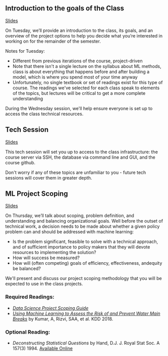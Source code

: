 ## Introduction to the goals of the Class 
[Slides](ClassOverview.pptx)

On Tuesday, we’ll  provide  an  introduction  to  the  class,  its  goals,  and  an  overview  of  the project options to help you decide what you’re interested in working on for the remainder of the semester.

Notes for Tuesday:
- Different from previous iterations of the course, project-driven
- Note that there isn't a single lecture on the syllabus about ML methods, class is about everything that happens before and after building a model, which is where you spend most of your time anyway
- Unfortunately, no single textbook or set of readings exist for this type of course. The readings we've selected for each class speak to elements of the topics, but lectures will be critical to get a more complete understanding

During the Wednesday session, we'll help ensure everyone is set up to access the class technical resources.

## Tech Session

[Slides](https://docs.google.com/presentation/d/1MEP-UF9dHuEfoIWWKIphFAYI23miVHCovLJgndPLgvE/edit?usp=sharing)

This tech session will set you up to access to the class infrastructure: the course server via SSH, the database via command line and GUI, and the course github.

Don't worry if any of these topics are unfamiliar to you - future tech sessions will cover them in greater depth.

## ML Project Scoping 

[Slides](Scoping.pptx)

On Thursday, we’ll talk about scoping, problem definition, and understanding and balancing organizational goals.  Well before the outset of technical work, a decision needs to be made about whether a given policy problem can and should be addressed with machine learning: 
- Is the problem significant, feasible to solve with a technical approach, and of sufficient importance to policy makers that they will devote resources to implementing the solution? 
- How will success be measured? 
- How will (often competing) goals of efficiency, effectiveness, andequity be balanced?

We'll present and discuss our project scoping methodology that you will be expected to use in the class projects.


### Required Readings:
- [*Data Science Project Scoping Guide*](http://www.datasciencepublicpolicy.org/home/resources/data-science-project-scoping-guide/)
- [*Using Machine Learning to Assess the Risk of and Prevent Water Main Breaks*](KumarWaterMains.pdf) by Kumar, A, Rizvi, SAA, et al. KDD 2018.

### Optional Reading:
- *Deconstructing Statistical Questions* by Hand, D.J. J. Royal Stat Soc. A 157(3) 1994. [Available Online](http://stat688.bio5.org/sites/default/files/fall2014/hand-deconstructin.pdf)
